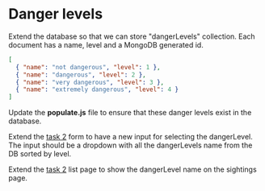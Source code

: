 Danger levels
=============

Extend the database so that we can store "dangerLevels" collection. Each document has a name, level and a MongoDB generated id.
```json
[
  { "name": "not dangerous", "level": 1 },
  { "name": "dangerous", "level": 2 },
  { "name": "very dangerous", "level": 3 },
  { "name": "extremely dangerous", "level": 4 }
]
```
Update the **populate.js** file to ensure that these danger levels exist in the database.

Extend the [task 2](task-2.md) form to have a new input for selecting the dangerLevel. The input should be a dropdown with all the dangerLevels name from the DB sorted by level. 

Extend the [task 2](task-2.md) list page to show the dangerLevel name on the sightings page.
